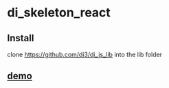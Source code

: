 # di_skeleton_react

## Install

clone https://github.com/di3/di_js_lib into the lib folder

## [demo](https://di3.github.io/di_skeletton_react)

